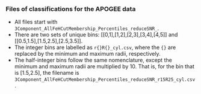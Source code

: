 ### Files of classifications for the APOGEE data

 - All files start with `3Component_AllFeHCutMembership_Percentiles_reduceSNR_`.
 - There are two sets of unique bins: [[0,1],[1,2],[2,3],[3,4],[4,5]] and [[0.5,1.5],[1.5,2.5],[2.5,3.5]].
 - The integer bins are labelled as `r{}R{}_cyl.csv`, where the `{}` are replaced by the minimum and maximum radii, respectively.
 - The half-integer bins follow the same nomenclature, except the minimum and maximum radii are multiplied by 10. That is, for the bin that is [1.5,2.5], the filename is `3Component_AllFeHCutMembership_Percentiles_reduceSNR_r15R25_cyl.csv`.
